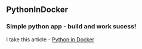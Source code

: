 ## PythonInDocker
### Simple python app - build and work sucess!
I take this article - [Python in Docker](https://herewecode.io/blog/a-beginners-guide-to-docker-how-to-create-a-client-server-side-with-docker-compose/)
